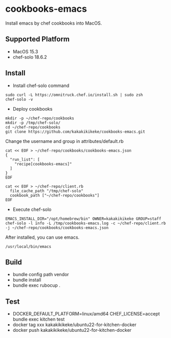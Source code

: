 # cookbooks-emacs
Install emacs by chef cookbooks into MacOS.

## Supported Platform
* MacOS 15.3
* chef-solo 18.6.2

## Install
* Install chef-solo command

```
sudo curl -L https://omnitruck.chef.io/install.sh | sudo zsh
chef-solo -v
```

* Deploy cookbooks

```
mkdir -p ~/chef-repo/cookbooks
mkdir -p /tmp/chef-solo/
cd ~/chef-repo/cookbooks
git clone https://github.com/kakakikikeke/cookbooks-emacs.git
```

Change the username and group in attributes/default.rb

```
cat << EOF > ~/chef-repo/cookbooks/cookbooks-emacs.json
{
  "run_list": [
    "recipe[cookbooks-emacs]"
  ]
}
EOF
```

```
cat << EOF > ~/chef-repo/client.rb
  file_cache_path "/tmp/chef-solo"
  cookbook_path ["~/chef-repo/cookbooks"]
EOF
```

* Execute chef-solo

```
EMACS_INSTALL_DIR="/opt/homebrew/bin" OWNER=kakakikikeke GROUP=staff chef-solo -l info -L /tmp/cookbooks-emacs.log -c ~/chef-repo/client.rb -j ~/chef-repo/cookbooks/cookbooks-emacs.json
```

After installed, you can use emacs.

```
/usr/local/bin/emacs
```

## Build
* bundle config path vendor
* bundle install
* bundle exec rubocup .

## Test
* DOCKER_DEFAULT_PLATFORM=linux/amd64 CHEF_LICENSE=accept bundle exec kitchen test
* docker tag xxx kakakikikeke/ubuntu22-for-kitchen-docker
* docker push kakakikikeke/ubuntu22-for-kitchen-docker
